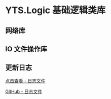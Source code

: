 # YTS.Logic 基础逻辑类库

## 网络库

## IO 文件操作库

## 更新日志

[点击查看 - 日志文件](ChangeLog.md)

[GitHub - 日志文件](https://github.com/YellowTulipShow/DotNetCore.YTS.Solution/tree/master/YTS.Logic/ChangeLog.md)